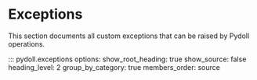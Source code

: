 # Exceptions

This section documents all custom exceptions that can be raised by Pydoll operations.

::: pydoll.exceptions
    options:
      show_root_heading: true
      show_source: false
      heading_level: 2
      group_by_category: true
      members_order: source 